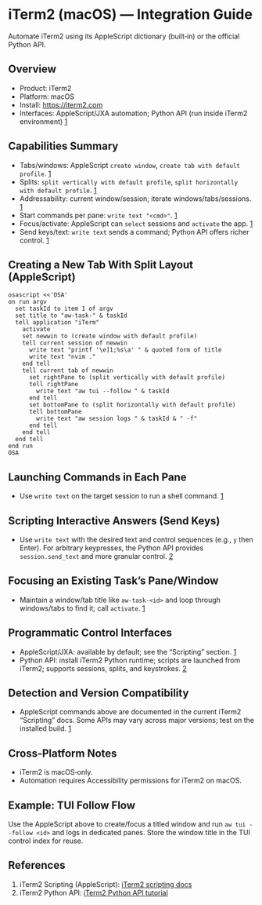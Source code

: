 # iTerm2 (macOS) — Integration Guide

Automate iTerm2 using its AppleScript dictionary (built‑in) or the official Python API.

## Overview

- Product: iTerm2
- Platform: macOS
- Install: <https://iterm2.com>
- Interfaces: AppleScript/JXA automation; Python API (run inside iTerm2 environment) [1][2]

## Capabilities Summary

- Tabs/windows: AppleScript `create window`, `create tab with default profile`. [1]
- Splits: `split vertically with default profile`, `split horizontally with default profile`. [1]
- Addressability: current window/session; iterate windows/tabs/sessions. [1]
- Start commands per pane: `write text "<cmd>"`. [1]
- Focus/activate: AppleScript can `select` sessions and `activate` the app. [1]
- Send keys/text: `write text` sends a command; Python API offers richer control. [1][2]

## Creating a New Tab With Split Layout (AppleScript)

```
osascript <<'OSA'
on run argv
  set taskId to item 1 of argv
  set title to "aw-task-" & taskId
  tell application "iTerm"
    activate
    set newwin to (create window with default profile)
    tell current session of newwin
      write text "printf '\e]1;%s\a' " & quoted form of title
      write text "nvim ."
    end tell
    tell current tab of newwin
      set rightPane to (split vertically with default profile)
      tell rightPane
        write text "aw tui --follow " & taskId
      end tell
      set bottomPane to (split horizontally with default profile)
      tell bottomPane
        write text "aw session logs " & taskId & " -f"
      end tell
    end tell
  end tell
end run
OSA
```

## Launching Commands in Each Pane

- Use `write text` on the target session to run a shell command. [1]

## Scripting Interactive Answers (Send Keys)

- Use `write text` with the desired text and control sequences (e.g., `y` then Enter). For arbitrary keypresses, the Python API provides `session.send_text` and more granular control. [2]

## Focusing an Existing Task’s Pane/Window

- Maintain a window/tab title like `aw-task-<id>` and loop through windows/tabs to find it; call `activate`. [1]

## Programmatic Control Interfaces

- AppleScript/JXA: available by default; see the “Scripting” section. [1]
- Python API: install iTerm2 Python runtime; scripts are launched from iTerm2; supports sessions, splits, and keystrokes. [2]

## Detection and Version Compatibility

- AppleScript commands above are documented in the current iTerm2 “Scripting” docs. Some APIs may vary across major versions; test on the installed build. [1]

## Cross‑Platform Notes

- iTerm2 is macOS‑only.
- Automation requires Accessibility permissions for iTerm2 on macOS.

## Example: TUI Follow Flow

Use the AppleScript above to create/focus a titled window and run `aw tui --follow <id>` and logs in dedicated panes. Store the window title in the TUI control index for reuse.

## References

1. iTerm2 Scripting (AppleScript): [iTerm2 scripting docs][1]
2. iTerm2 Python API: [iTerm2 Python API tutorial][2]

[1]: https://iterm2.com/documentation-scripting.html
[2]: https://iterm2.com/python-api/tutorial/index.html
